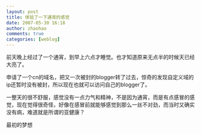```yaml
---
layout: post
title: 体验了一下通宵的感觉
date: 2007-05-30 16:18
author: zhaohao
comments: true
categories: [weblog]
---
```

前天晚上经过了一个通宵，到早上六点才睡觉。也才知道原来无点半的时候天已经大亮了。

申请了一个cn的域名，把又一次被封的blogger转了过去，惊奇的发现自定义域的ip还暂时没有被封，所以现在也就可以访问自己的blogger了。

一整天的很不舒服，感觉没有一点力气和精神，不是因为通宵，而是有点感冒的感觉，现在觉得很奇怪，好像在感冒前就能够感觉到那么一丝不对劲，而当时又确实没有病，难道就是所谓的亚健康？

最初的梦想
